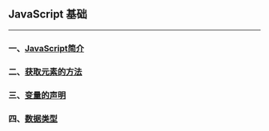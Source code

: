 ## JavaScript 基础

----------
### 一、<a href="./JavaScript简介.md">JavaScript简介</a>

### 二、<a href="./获取元素的方法.md">获取元素的方法</a>

### 三、<a href="./变量的声明.md">变量的声明</a>

### 四、<a href="./数据类型.md">数据类型</a>

​     

​	

